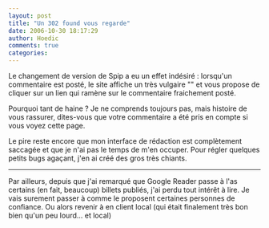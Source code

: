 ```yaml
---
layout: post
title: "Un 302 found vous regarde"
date: 2006-10-30 18:17:29
author: Hoedic
comments: true
categories: 
---
```



Le changement de version de Spip a eu un effet indésiré : lorsqu'un commentaire est posté, le site affiche un très vulgaire "" et vous propose de cliquer sur un lien qui ramène sur le commentaire fraichement posté.

Pourquoi tant de haine ? Je ne comprends toujours pas, mais histoire de vous rassurer, dites-vous que votre commentaire a été pris en compte si vous voyez cette page.

Le pire reste encore que mon interface de rédaction est complètement saccagée et que je n'ai pas le temps de m'en occuper. Pour régler quelques petits bugs agaçant, j'en ai créé des gros très chiants.

***

Par ailleurs, depuis que j'ai remarqué que Google Reader passe à l'as certains (en fait, beaucoup) billets publiés, j'ai perdu tout intérêt à lire. Je vais surement passer à  comme le proposent certaines personnes de confiance. Ou alors revenir à  en client local (qui était finalement très bon bien qu'un peu lourd... et local)